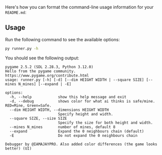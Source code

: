 Here's how you can format the command-line usage information for your `README.md`:


## Usage

Run the following command to see the available options:

```bash
py runner.py -h
```

You should see the following output:

```
pygame 2.5.2 (SDL 2.28.3, Python 3.12.0)
Hello from the pygame community. https://www.pygame.org/contribute.html
usage: runner.py [-h] [-d] [--dim HEIGHT WIDTH | --square SIZE] [--mines N_mines] [--expand | -E]

options:
  -h, --help            show this help message and exit
  -d, --debug           shows color for what ai thinks is safe/mine. RED=Mine, Green=Safe.
  --dim HEIGHT WIDTH, --dimensions HEIGHT WIDTH
                        Specify height and width.
  --square SIZE, --size SIZE
                        Specify the size for both height and width.
  --mines N_mines       number of mines, default 8
  --expand              Expand the 0 neighbours chain (default)
  -E                    Do not expand the 0 neighbours chain

Debugger by @IAMAJAYPRO. Also added color differences (the game looks better) (UI)
```
